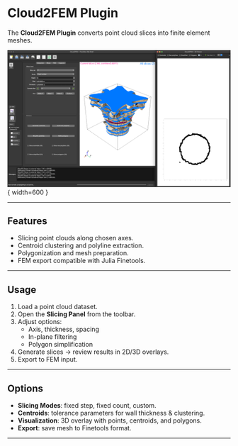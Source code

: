 # Cloud2FEM Plugin

The **Cloud2FEM Plugin** converts point cloud slices into finite element meshes.

![Cloud2FEM Plugin](../../assets/image1.png){ width=600 }

---

## Features

- Slicing point clouds along chosen axes.
- Centroid clustering and polyline extraction.
- Polygonization and mesh preparation.
- FEM export compatible with Julia Finetools.

---

## Usage

1. Load a point cloud dataset.
2. Open the **Slicing Panel** from the toolbar.
3. Adjust options:
   - Axis, thickness, spacing
   - In-plane filtering
   - Polygon simplification
4. Generate slices → review results in 2D/3D overlays.
5. Export to FEM input.

---

## Options

- **Slicing Modes**: fixed step, fixed count, custom.
- **Centroids**: tolerance parameters for wall thickness & clustering.
- **Visualization**: 3D overlay with points, centroids, and polygons.
- **Export**: save mesh to Finetools format.

---